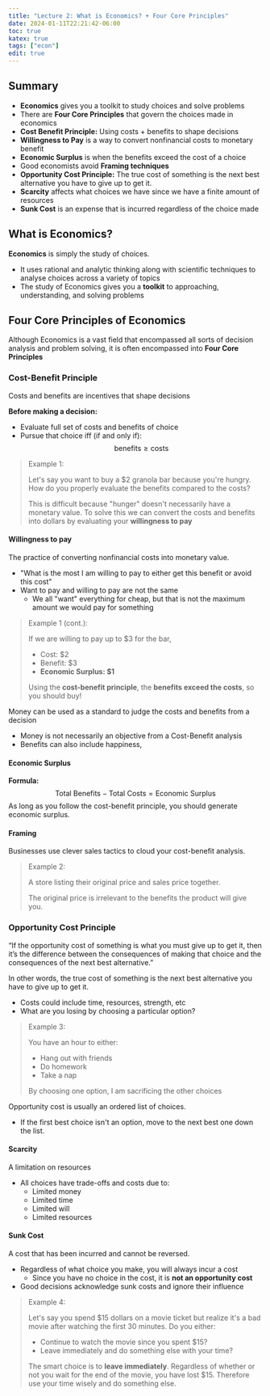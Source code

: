 ```yaml
---
title: "Lecture 2: What is Economics? + Four Core Principles"
date: 2024-01-11T22:21:42-06:00
toc: true
katex: true
tags: ["econ"]
edit: true
---
```


## Summary
- **Economics** gives you a toolkit to study choices and solve problems
- There are **Four Core Principles** that govern the choices made in economics
- **Cost Benefit Principle:** Using costs + benefits to shape decisions
- **Willingness to Pay** is a way to convert nonfinancial costs to monetary benefit
- **Economic Surplus** is when the benefits exceed the cost of a choice
- Good economists avoid **Framing techniques**
- **Opportunity Cost Principle:** The true cost of something is the next best alternative you have to give up to get it.
- **Scarcity** affects what choices we have since we have a finite amount of resources
- **Sunk Cost** is an expense that is incurred regardless of the choice made

## What is Economics?
**Economics** is simply the study of choices.
- It uses rational and analytic thinking along with scientific techniques to analyse choices across a variety of topics
- The study of Economics gives you a **toolkit** to approaching, understanding, and solving problems
## Four Core Principles of Economics
Although Economics is a vast field that encompassed all sorts of decision analysis and problem solving, it is often encompassed into **Four Core Principles**

### Cost-Benefit Principle
Costs and benefits are incentives that shape decisions

**Before making a decision:**
- Evaluate full set of costs and benefits of choice
- Pursue that choice iff (if and only if): $$\text{benefits}\ge \text{costs}$$

> Example 1:
>
> Let's say you want to buy a $2 granola bar because you're hungry. How do you properly evaluate the benefits compared to the costs?
>
> This is difficult because "hunger" doesn't necessarily have a monetary value. To solve this we can convert the costs and benefits into dollars by evaluating your **willingness to pay**

#### Willingness to pay
The practice of converting nonfinancial costs into monetary value.
- "What is the most I am willing to pay to either get this benefit or avoid this cost"
- Want to pay and willing to pay are not the same
    - We all "want" everything for cheap, but that is not the maximum amount we would pay for something

> Example 1 (cont.):
>
> If we are willing to pay up to $3 for the bar,
> - Cost: $2
> - Benefit: $3
> - **Economic Surplus: $1**
> 
> Using the **cost-benefit principle**, the **benefits exceed the costs**, so you should buy!

Money can be used as a standard to judge the costs and benefits from a decision
- Money is not necessarily an objective from a Cost-Benefit analysis
- Benefits can also include happiness, 

#### Economic Surplus
**Formula:**
$$\text{Total Benefits}-\text{Total Costs}=\text{Economic Surplus}$$
As long as you follow the cost-benefit principle, you should generate economic surplus.

#### Framing

Businesses use clever sales tactics to cloud your cost-benefit analysis.
> Example 2:
> 
> A store listing their original price and sales price together.
>
> The original price is irrelevant to the benefits the product will give you.

### Opportunity Cost Principle

“If the opportunity cost of something is what you
must give up to get it, then it’s the difference between
the consequences of making that choice and the
consequences of the next best alternative.”

In other words, the true cost of something is the next best alternative you have to give up to get it.

- Costs could include time, resources, strength, etc
- What are you losing by choosing a particular option?

> Example 3:
>
> You have an hour to either:
> - Hang out with friends
> - Do homework
> - Take a nap
> 
> By choosing one option, I am sacrificing the other choices

Opportunity cost is usually an ordered list of choices.
- If the first best choice isn't an option, move to the next best one down the list.

#### Scarcity
A limitation on resources
- All choices have trade-offs and costs due to:
    - Limited money
    - Limited time
    - Limited will
    - Limited resources

#### Sunk Cost

A cost that has been incurred
and cannot be reversed.
- Regardless of what choice you make, you will always incur a cost
    - Since you have no choice in the cost, it is **not an opportunity cost**
- Good decisions acknowledge sunk costs and ignore their influence

> Example 4:
>
> Let's say you spend $15 dollars on a movie ticket but realize it's a bad movie after watching the first 30 minutes. Do you either:
> - Continue to watch the movie since you spent $15?
> - Leave immediately and do something else with your time?
>
> The smart choice is to **leave immediately**. Regardless of whether or not you wait for the end of the movie, you have lost $15. Therefore use your time wisely and do something else.